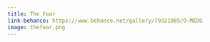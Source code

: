 ```yaml
---
title: The Fear
link-behance: https://www.behance.net/gallery/79321985/O-MEDO
image: thefear.png
---
```



 <!-- na página dos projetos,, secção dos other projects, por em baixo da ultima li o seguinte conteudo:

        {%- for other_projects in site.posts -%}
            <li>
                <figure>
                    <figcaption>{{ content }}</figcaption>
                    <a href="{{ other_projects.link-behance }}" target="_blank" title="{{ other_projects.title }}">
                        <img class="" src="assets/img/{{ other_projects.image }}" alt="The Fear Book thumbnail">
                    </a>
                </figure>
            </li>
        {%- endfor -%} -->